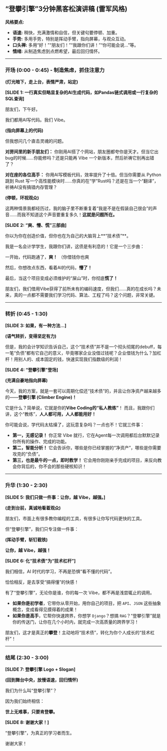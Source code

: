 ## “登攀引擎”3分钟黑客松演讲稿 (雷军风格)

**风格要点:**
- **语速:** 稍快，充满激情和自信，但关键句要停顿、加重。
- **手势:** 多用手势，特别是挥动手臂，指向屏幕，与观众互动。
- **口头禅:** 多用“好！”“朋友们！”“我跟你们讲！”“你可能会说...”等。
- **情绪:** 从制造焦虑到点燃希望，最后回归情怀。

---

### **开场 (0:00 - 0:45) - 制造焦虑，抓住注意力**

**(灯光暗下，走上台，表情严肃，站定)**

**[SLIDE 1: 一行真实但略显复杂的AI生成代码，如Pandas链式调用或一行复杂的SQL查询]**

朋友们，下午好。

我们都用AI写代码。我们 Vibe。

**(指向屏幕上的代码)**

但我想问几个直击灵魂的问题。

**对房间里的新手朋友们：** 你刚用AI搭了个网站，朋友圈都夸你是天才。但当它出bug的时候……你能修吗？还是只能再 Vibe 一个新版本，然后祈祷它别再出错了？

**对在座的各位高手：** 你用AI写模板代码，效率提升了十倍。但当你需要从 Python 跳到 Rust 写一个高性能模块时……你真的在“学”Rust吗？还是在当一个“翻译”，祈祷AI没有搞错内存管理？

**(停顿，环视观众)**

这两种情景我都经历过，我的脑子里不断重复着“我是不是在假装自己很会”的声音……而我不知道这个声音要重复多久！**这就是问题所在。**

**[SLIDE 2: “爽、懵、慌”三部曲]**

你以为你在创造价值，但你也在为自己的大脑背上**“技术债”**。

我是一名会计学学生，我跟你们讲，这债是有利息的！它是一个三步曲：

一开始，代码跑通了，**爽！** （你借钱你也爽

然后，你想改点东西，看着AI的代码，**懵了！**

最后，当这个项目变成必须维护的“屎山”时，你彻底**慌了！**

朋友们，我们借用Vibe获得了前所未有的编码速度，但我们……真的在成长吗？未来，真的一点都不需要我们学习代码、算法、工程了吗？这个问题，非常关键。

---

### **转折 (0:45 - 1:30)**

**[SLIDE 3: 如果，有一种方法...]**

**(语气转折，变得坚定有力)**

但是，我的会计学知识告诉自己，这个“技术债”并不是一个彻头彻尾的debuff，每一笔“负债”都有它自己的意义，毕竟哪家企业没借过钱呢？企业借钱为什么？加杠杆！用别人的、成本固定的钱，快速实现我们指数级的利润！

**[SLIDE 4: “登攀引擎”登场]**

**(充满自豪地指向屏幕)**

今天，我的方案，就是一套可以周期化偿还“技术债”的，并且让你净资产越来越多的——**登攀引擎 (Climber Engine)！**

它是什么？简单说，它就是你的**Vibe Coding的“私人教练”**！
而且，我跟你们讲，这个“教练”，**人人都可用，人人都能用好！**

你可能会说，学代码太枯燥了，这玩意复杂吗？一点也不！它就三件事：

- **第一，无感记录！** 你正常 Vibe 就行，它在Agent每一次调用都后台默默记录你所有的操作、完成的功能。
- **第二，智能分析！** 它会告诉你，哪些是你已经掌握的“净资产”，哪些是你需要攻克的“负债”。
- **第三，也是最牛的一点，即时教学！** 它会用你刚刚亲手完成的项目，来反向教会你背后的，你不会的那些硬核知识！

---

### **升华 (1:30 - 2:30)**

**[SLIDE 5: 我们只做一件事：让你，越 Vibe，越强。]**

**(走到台前，真诚地看着观众)**

朋友们，市面上有很多教你编程的工具，有很多让你写代码更快的工具。

但“登攀引擎”，我们只专注做一件事：

**(挥动手臂，斩钉截铁)**

**让你，越 Vibe，越强！**

**[SLIDE 6: 化“技术债”为“技术杠杆”]**

我们相信，AI 时代的学习，不再是恐惧“看不懂的代码”。

恰恰相反，是去享受“搞得懂”的快感！

有了“登攀引擎”，无论你是谁，你的每一次 Vibe，都不再是浅尝辄止的调用。

- **如果你是初学者**，它带你从零开始，用你自己的项目，把 `API`、`JSON` 这些抽象概念，变成看得见摸得着的成果！
- **如果你是高手**，它帮你快速跨界，你想学 `Django`？想搞 `RAG`？“登攀引擎”就是你的传送门，让你在几个小时内，就完成一次高质量的跨界学习！

朋友们，这才是真正的**攀登**！主动地将“技术债”，转化为你个人成长的“技术杠杆”！

---

### **结尾 (2:30 - 3:00)**

**[SLIDE 7: 登攀引擎 Logo + Slogan]**

**(回到舞台中央，放慢语速，回归情怀)**

我们为什么叫“登攀引擎”？

因为我们始终相信：

**世上无难事，只要肯登攀。**

**[SLIDE 8: 谢谢大家！]**

“登攀引擎”，为真正的学习者而生。

谢谢大家！